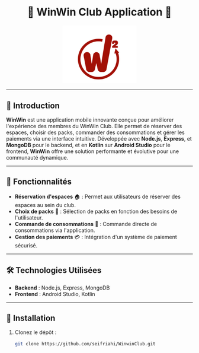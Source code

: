 <h1 align="center">🔴 WinWin Club Application 🔴</h1>

<p align="center">
  <img src="app/src/main/res/drawable/logo.png" alt="Logo WinWin" width="200"/>
</p>

---

## 📜 Introduction

**WinWin** est une application mobile innovante conçue pour améliorer l'expérience des membres du WinWin Club. Elle permet de réserver des espaces, choisir des packs, commander des consommations et gérer les paiements via une interface intuitive. Développée avec **Node.js**, **Express**, et **MongoDB** pour le backend, et en **Kotlin** sur **Android Studio** pour le frontend, **WinWin** offre une solution performante et évolutive pour une communauté dynamique.

---

## 🚀 Fonctionnalités

- **Réservation d'espaces** 🏠 : Permet aux utilisateurs de réserver des espaces au sein du club.
- **Choix de packs** 🎁 : Sélection de packs en fonction des besoins de l'utilisateur.
- **Commande de consommations** 🍹 : Commande directe de consommations via l'application.
- **Gestion des paiements** 💳 : Intégration d'un système de paiement sécurisé.

---

## 🛠️ Technologies Utilisées

- **Backend** : Node.js, Express, MongoDB
- **Frontend** : Android Studio, Kotlin

---

## 🔧 Installation

1. Clonez le dépôt :
   ```bash
   git clone https://github.com/seifriahi/WinwinClub.git
